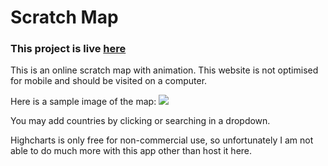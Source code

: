 # Scratch Map

### This project is live [here](https://oisin-m.github.io/Highcharts-Scratch-Map/)

This is an online scratch map with animation. This website is not optimised for mobile and should be visited on a computer.

Here is a sample image of the map:
<img src="https://i.imgur.com/1iIHVek.png">

You may add countries by clicking or searching in a dropdown.

Highcharts is only free for non-commercial use, so unfortunately I am not able to do much more with this app other than host it here.
